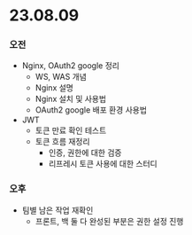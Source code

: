 # 23.08.09
### 오전
- Nginx, OAuth2 google 정리
  - WS, WAS 개념
  - Nginx 설명
  - Nginx 설치 및 사용법
  - OAuth2 google 배포 환경 사용법
- JWT
  - 토큰 만료 확인 테스트
  - 토큰 흐름 재정리
    - 인증, 권한에 대한 검증
    - 리프레시 토큰 사용에 대한 스터디

### 오후
- 팀별 남은 작업 재확인
  - 프론트, 백 둘 다 완성된 부분은 권한 설정 진행